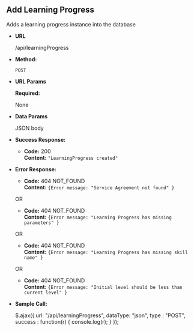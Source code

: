 **Add Learning Progress**
----
Adds a learning progress instance into the database

* **URL**

  /api/learningProgress

* **Method:**

  `POST`

*  **URL Params**


   **Required:**

   None


* **Data Params**

  JSON body

* **Success Response:**

  * **Code:** 200 <br />
  **Content:** `"LearningProgress created"`

* **Error Response:**

  * **Code:** 404 NOT_FOUND <br />
    **Content:** `{Error message: "Service Agreement not found" }`

  OR
  * **Code:** 404 NOT_FOUND <br />
      **Content:** `{Error message: "Learning Progress has missing parameters" }`

  OR

    * **Code:** 404 NOT_FOUND <br />
      **Content:** `{Error message: "Learning Progress has missing skill name" }`

  OR

    * **Code:** 404 NOT_FOUND <br />
      **Content:** `{Error message: "Initial level should be less than current level" }`

* **Sample Call:**

  $.ajax({
  url: "/api/learningProgress",
  dataType: "json",
  type : "POST",
  success : function(r) {
  console.log(r);
  }
  });